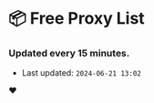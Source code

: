 # :package: Free Proxy List
### Updated every 15 minutes.

- Last updated: `2024-06-21 13:02`

:heart:
